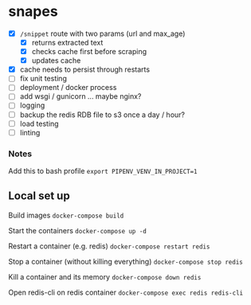 # snapes

- [x] `/snippet` route with two params (url and max_age)
    - [x] returns extracted text
    - [x] checks cache first before scraping
    - [x] updates cache
- [x] cache needs to persist through restarts
- [ ] fix unit testing
- [ ] deployment / docker process
- [ ] add wsgi / gunicorn ... maybe nginx?
- [ ] logging
- [ ] backup the redis RDB file to s3 once a day / hour?
- [ ] load testing
- [ ] linting

### Notes

Add this to bash profile
`export PIPENV_VENV_IN_PROJECT=1`

## Local set up

Build images
`docker-compose build`

Start the containers
`docker-compose up -d`

Restart a container (e.g. redis)
`docker-compose restart redis`

Stop a container (without killing everything)
`docker-compose stop redis`

Kill a container and its memory
`docker-compose down redis`

Open redis-cli on redis container
`docker-compose exec redis redis-cli`